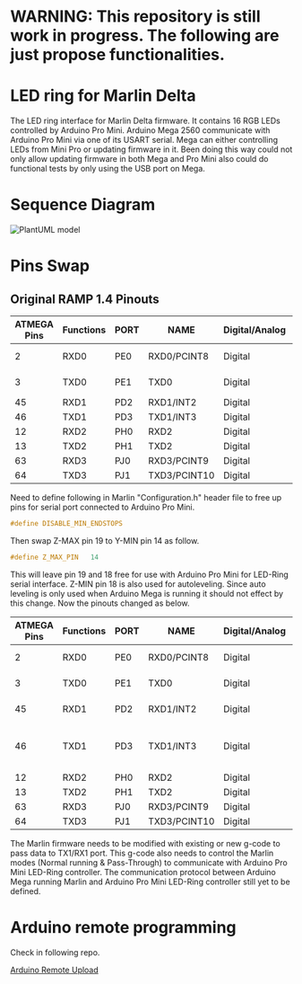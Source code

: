 # WARNING: This repository is still work in progress. The following are just propose functionalities.
# LED ring for Marlin Delta
The LED ring interface for Marlin Delta firmware. It contains 16 RGB LEDs controlled by Arduino Pro Mini. Arduino Mega 2560 communicate with Arduino Pro Mini via one of its USART serial. Mega can either controlling LEDs from Mini Pro or updating firmware in it. Been doing this way could not only allow updating firmware in both Mega and Pro Mini also could do functional tests by only using the USB port on Mega.

# Sequence Diagram
![PlantUML model](http://www.plantuml.com/plantuml/png/dP112i8m44NtESLSe1VeGX3hhagfwBQ4Eas3JIQa8-ZjRKWZARXoE_F-d__7IS-wrqvQXkRD8rdXij7-rdRLjJfkXYVf9xtbwcFLjTeg8PIdfrkj05-Ctie9UZ96sZi8WBGhTgjH2ItEo728J43En0XUgv5BQEGy5pmkjce4GtSCG5G6ZtHvTVcg9nmMyOKCWYNMW-ubQxApmEL43BcK2zsWyQIyD2Rat-HBxSk4hCAQo0KoxVCkYVotHQPFGoWo_tt_oAMRb667yODvj5ZenpC2_040)

# Pins Swap
## Original RAMP 1.4 Pinouts

|ATMEGA Pins|Functions|PORT|NAME        |Digital/Analog|Arduino Pin|Arduino Name|Purpose        |
|-----------|---------|----|------------|--------------|-----------|------------|---------------|
|2          |RXD0     |PE0 |RXD0/PCINT8 |Digital       |pin 0      |RX0         |Serial over usb|
|3          |TXD0     |PE1 |TXD0        |Digital       |pin 1      |TX0         |Serial over usb|
|45         |RXD1     |PD2 |RXD1/INT2   |Digital       |pin 19     |RX1         |Z-MAX          |
|46         |TXD1     |PD3 |TXD1/INT3   |Digital       |pin 18     |TX1         |Z-MIN          |
|12         |RXD2     |PH0 |RXD2        |Digital       |pin 17     |RX2         |on aux4        |
|13         |TXD2     |PH1 |TXD2        |Digital       |pin 16     |TX2         |on aux4        |
|63         |RXD3     |PJ0 |RXD3/PCINT9 |Digital       |pin 15     |RX3         |Y-MAX          |
|64         |TXD3     |PJ1 |TXD3/PCINT10|Digital       |pin 14     |TX3         |Y-MIN          |

Need to define following in Marlin "Configuration.h" header file to free up pins for serial port connected to Arduino Pro Mini.

```C
#define DISABLE_MIN_ENDSTOPS
```
Then swap Z-MAX pin 19 to Y-MIN pin 14 as follow.

```C
#define Z_MAX_PIN	14
```
This will leave pin 19 and 18 free for use with Arduino Pro Mini for LED-Ring serial interface. Z-MIN pin 18 is also used for autoleveling. Since auto leveling is only used when Arduino Mega is running it should not effect by this change. Now the pinouts changed as below.

|ATMEGA Pins|Functions|PORT|NAME        |Digital/Analog|Arduino Pin|Arduino Name|Purpose        |
|-----------|---------|----|------------|--------------|-----------|------------|---------------|
|2          |RXD0     |PE0 |RXD0/PCINT8 |Digital       |pin 0      |RX0         |Serial over usb|
|3          |TXD0     |PE1 |TXD0        |Digital       |pin 1      |TX0         |Serial over usb|
|45         |RXD1     |PD2 |RXD1/INT2   |Digital       |pin 19     |RX1         |LED-Ring Controller|
|46         |TXD1     |PD3 |TXD1/INT3   |Digital       |pin 18     |TX1         |LED-Ring Controller or Z-MIN/Autolevel|
|12         |RXD2     |PH0 |RXD2        |Digital       |pin 17     |RX2         |on aux4        |
|13         |TXD2     |PH1 |TXD2        |Digital       |pin 16     |TX2         |on aux4        |
|63         |RXD3     |PJ0 |RXD3/PCINT9 |Digital       |pin 15     |RX3         |Y-MAX          |
|64         |TXD3     |PJ1 |TXD3/PCINT10|Digital       |pin 14     |TX3         |Z-MAX          |

The Marlin firmware needs to be modified with existing or new g-code to pass data to TX1/RX1 port. This g-code also needs to control the Marlin modes (Normal running & Pass-Through) to communicate with Arduino Pro Mini LED-Ring controller. The communication protocol between Arduino Mega running Marlin and Arduino Pro Mini LED-Ring controller still yet to be defined.

# Arduino remote programming

Check in following repo.

[Arduino Remote Upload](https://github.com/SizaSL/arduino-remote-upload.git)
